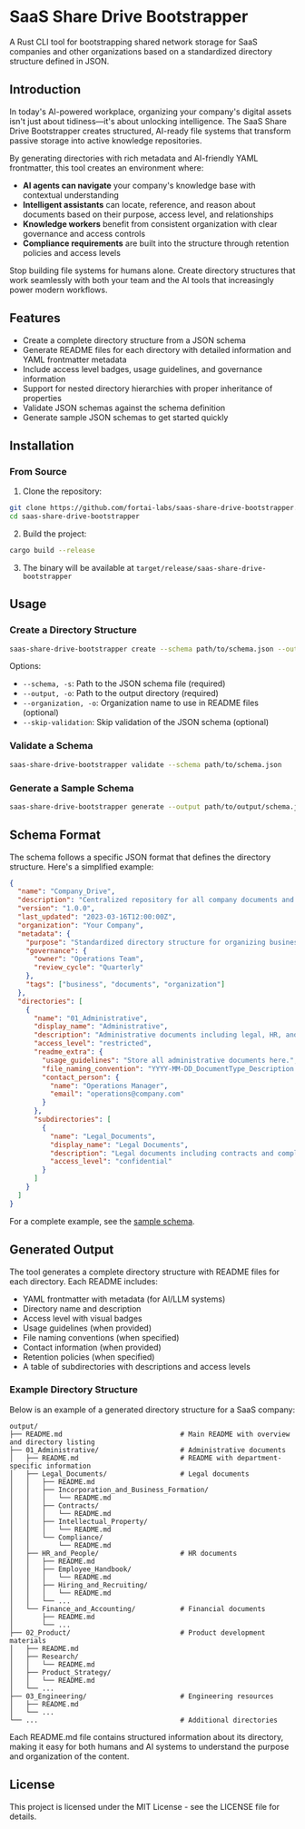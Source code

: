 # SaaS Share Drive Bootstrapper

A Rust CLI tool for bootstrapping shared network storage for SaaS companies and other organizations based on a standardized directory structure defined in JSON.

## Introduction

In today's AI-powered workplace, organizing your company's digital assets isn't just about tidiness—it's about unlocking intelligence. The SaaS Share Drive Bootstrapper creates structured, AI-ready file systems that transform passive storage into active knowledge repositories.

By generating directories with rich metadata and AI-friendly YAML frontmatter, this tool creates an environment where:

- **AI agents can navigate** your company's knowledge base with contextual understanding
- **Intelligent assistants** can locate, reference, and reason about documents based on their purpose, access level, and relationships
- **Knowledge workers** benefit from consistent organization with clear governance and access controls
- **Compliance requirements** are built into the structure through retention policies and access levels

Stop building file systems for humans alone. Create directory structures that work seamlessly with both your team and the AI tools that increasingly power modern workflows.

## Features

- Create a complete directory structure from a JSON schema
- Generate README files for each directory with detailed information and YAML frontmatter metadata
- Include access level badges, usage guidelines, and governance information
- Support for nested directory hierarchies with proper inheritance of properties
- Validate JSON schemas against the schema definition
- Generate sample JSON schemas to get started quickly

## Installation

### From Source

1. Clone the repository:

```bash
git clone https://github.com/fortai-labs/saas-share-drive-bootstrapper.git
cd saas-share-drive-bootstrapper
```

2. Build the project:

```bash
cargo build --release
```

3. The binary will be available at `target/release/saas-share-drive-bootstrapper`

## Usage

### Create a Directory Structure

```bash
saas-share-drive-bootstrapper create --schema path/to/schema.json --output path/to/output/dir --organization "Your Company Name"
```

Options:

- `--schema, -s`: Path to the JSON schema file (required)
- `--output, -o`: Path to the output directory (required)
- `--organization, -o`: Organization name to use in README files (optional)
- `--skip-validation`: Skip validation of the JSON schema (optional)

### Validate a Schema

```bash
saas-share-drive-bootstrapper validate --schema path/to/schema.json
```

### Generate a Sample Schema

```bash
saas-share-drive-bootstrapper generate --output path/to/output/schema.json
```

## Schema Format

The schema follows a specific JSON format that defines the directory structure. Here's a simplified example:

```json
{
  "name": "Company_Drive",
  "description": "Centralized repository for all company documents and resources.",
  "version": "1.0.0",
  "last_updated": "2023-03-16T12:00:00Z",
  "organization": "Your Company",
  "metadata": {
    "purpose": "Standardized directory structure for organizing business documents",
    "governance": {
      "owner": "Operations Team",
      "review_cycle": "Quarterly"
    },
    "tags": ["business", "documents", "organization"]
  },
  "directories": [
    {
      "name": "01_Administrative",
      "display_name": "Administrative",
      "description": "Administrative documents including legal, HR, and financial resources.",
      "access_level": "restricted",
      "readme_extra": {
        "usage_guidelines": "Store all administrative documents here.",
        "file_naming_convention": "YYYY-MM-DD_DocumentType_Description.ext",
        "contact_person": {
          "name": "Operations Manager",
          "email": "operations@company.com"
        }
      },
      "subdirectories": [
        {
          "name": "Legal_Documents",
          "display_name": "Legal Documents",
          "description": "Legal documents including contracts and compliance documentation.",
          "access_level": "confidential"
        }
      ]
    }
  ]
}
```

For a complete example, see the [sample schema](examples/generic-saas/input/sample_schema.json).

## Generated Output

The tool generates a complete directory structure with README files for each directory. Each README includes:

- YAML frontmatter with metadata (for AI/LLM systems)
- Directory name and description
- Access level with visual badges
- Usage guidelines (when provided)
- File naming conventions (when specified)
- Contact information (when provided)
- Retention policies (when specified)
- A table of subdirectories with descriptions and access levels

### Example Directory Structure

Below is an example of a generated directory structure for a SaaS company:

```
output/
├── README.md                             # Main README with overview and directory listing
├── 01_Administrative/                    # Administrative documents
│   ├── README.md                         # README with department-specific information
│   ├── Legal_Documents/                  # Legal documents
│   │   ├── README.md
│   │   ├── Incorporation_and_Business_Formation/
│   │   │   └── README.md
│   │   ├── Contracts/
│   │   │   └── README.md
│   │   ├── Intellectual_Property/
│   │   │   └── README.md
│   │   └── Compliance/
│   │       └── README.md
│   ├── HR_and_People/                    # HR documents
│   │   ├── README.md
│   │   ├── Employee_Handbook/
│   │   │   └── README.md
│   │   ├── Hiring_and_Recruiting/
│   │   │   └── README.md
│   │   └── ...
│   └── Finance_and_Accounting/           # Financial documents
│       ├── README.md
│       └── ...
├── 02_Product/                           # Product development materials
│   ├── README.md
│   ├── Research/
│   │   └── README.md
│   ├── Product_Strategy/
│   │   └── README.md
│   └── ...
├── 03_Engineering/                       # Engineering resources
│   ├── README.md
│   └── ...
└── ...                                   # Additional directories
```

Each README.md file contains structured information about its directory, making it easy for both humans and AI systems to understand the purpose and organization of the content.

## License

This project is licensed under the MIT License - see the LICENSE file for details.
